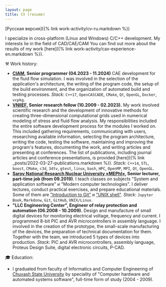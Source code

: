 ```yaml
---
layout: page
title: CV (resume)
---
```


[Русская версия]({% link work-activity/cv-ru.markdown %})

I specialize in cross-platform (Linux and Windows) C/C++ development.
My interests lie in the field of CAD/CAE/CAM
You can find out more about the results of my work [here]({% link work-activity/cax-experience-en.markdown %}).

&#9874; Work history:
* **[CIAM](https://ciam.ru), Senior programmer (04.2023 - 11.2024)**
  CAE development for the fluid flow simulation.
  I was involved in the selection of the application's architecture, the writing of the program code, the setup of the build environment, and the organization of automated build and testing processes.
  *Stack*: `C++17`, `OpenCASCADE`, `CMake`, `Qt`, `OpenGL`, `Docker`, `vcpkg`.
* **[VNIIEF](https://www.vniief.ru), Senior research fellow (10.2009 - 02.2023).** 
  My work involved scientific research and the development of innovative methods for creating three-dimensional computational grids used in numerical modeling of stress and fluid flow analysis.
  My responsibilities included the entire software development process for the modules I worked on.
  This included gathering requirements, communicating with users, researching available information, selecting the program architecture, writing the code, testing the software, maintaining and improving the program's features, documenting the work, and writing articles and presenting at conferences.
  The list of publications, including journal articles and conference presentations, is provided [here]({% link _posts/2022-03-27-publications.markdown %}).
  *Stack*: `C++14`, `STL`, `boost`, `CMake`, `c3d`, `3dtv`, `gtest`, `linux`, `bash`, `HPC`, `OpenMP`, `MPI`, `Qt`, `OpenGL`.
* **[Sarov National Research Nuclear University «MEPhI»](https://sarfti.ru), Senior lecturer, part-time job (from 09.2019)**.
  I teach classes on subjects "System and application software" и "Modern computer technologies".
  I deliver lectures, conduct practical exercises, and prepare educational materials.
  Some of them are ["Introduction to Git"](https://wolodyx.github.io/git-intro) и ["UNIX shell"](https://wolodyx.github.io/unixshell).
  *Stack*: `Jupyter Book`, `Markdonw`, `Git`, `GitHub`, `UNIX/Linux`.
* **"LLC Engineering Center", Engineer of relay protection and automation (06.2008 - 10.2009).**
  Design and manufacture of small digital devices for monitoring electrical voltage, frequency and current.
  I programmed 8-bit PIC and AVR microcontrollers in assembly language.
  I involved in the creation of the prototype, the small-scale manufacturing of the devices, the preparation of technical documentation for them.
  Together with the team, we introduced 5 types of devices into production.
  *Stack*: PIC and AVR microcontrollers, assembly language, Proteus Design Suite, digital electronic circuits, P-CAD.

&#127891; Education:
* I graduated from faculty of Informatics and Computer Engineering of [Chuvash State University](https://www.chuvsu.ru) by speciality of "Computer hardware and automated systems software", full-time form of study (2004 - 2009).

